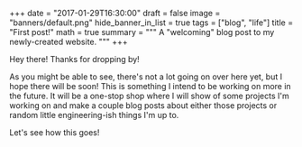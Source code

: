 +++
date = "2017-01-29T16:30:00"
draft = false
image = "banners/default.png"
hide_banner_in_list = true
tags = ["blog", "life"]
title = "First post!"
math = true
summary = """
A "welcoming" blog post to my newly-created website. 
"""
+++

Hey there! Thanks for dropping by!

As you might be able to see, there's not a lot going on over here yet, but I hope there will be soon! This is something I intend to be working on more in the future. It will be a one-stop shop where I will show of some projects I'm working on and make a couple blog posts about either those projects or random little engineering-ish things I'm up to.

Let's see how this goes!